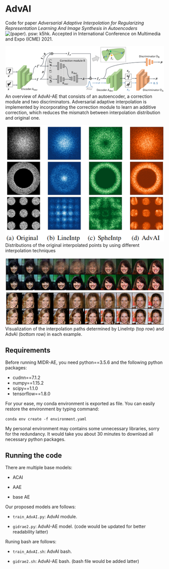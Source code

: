# AdvAI
Code for paper *Adversarial Adaptive Interpolation for Regularizing Representation
Learning And Image Synthesis in Autoencoders* ![(paper). psw: k5hk](https://pan.baidu.com/s/1gKmAT9ee0I6Yqm4hFlqnJg). Accepted in International Conference on Multimedia and Expo (ICME) 2021.  

![AdvAV](image/model.png) An overview of AdvAI-AE that consists of an autoencoder, 
a correction module and two discriminators. Adversarial adaptive interpolation is 
implemented by incorporating the correction module to learn an additive correction,
which reduces the mismatch between interpolation distribution and original one. 

![distribution of AdvAV](image/advai_dist.png)
Distributions of the original 
interpolated points by using different interpolation techniques

![interpolation of AdvAV](image/advai_interp.png) Visualization of the interpolation paths determined by
LineIntp (top row) and AdvAI (bottom row) in each example. 

## Requirements
Before running MIDR-AE, you need python==3.5.6 and the following python packages:

+ cudnn==7.1.2
+ numpy==1.15.2
+ scipy==1.1.0
+ tensorflow==1.8.0

For your ease, my conda environment is exported as file. You can easily restore the environment by typing command:

`conda env create -f environment.yaml`

My personal environment may contains some unnecessary libraries, sorry for the redundancy. It would take you about 30 minutes to download all necessary python packages.

## Running the code

There are multiple base models:

+ ACAI

+ AAE

+ base AE

Our proposed models are follows: 

+ `train_AdvAI.py`: AdvAI module.

+ `gidrae2.py`: AdvAI-AE model. (code would be updated for better readability latter)

Runing bash are follows: 

+ `train_AdvAI.sh`: AdvAI bash. 

+ `gidrae2.sh`: AdvAI-AE bash. (bash file would be added latter)


